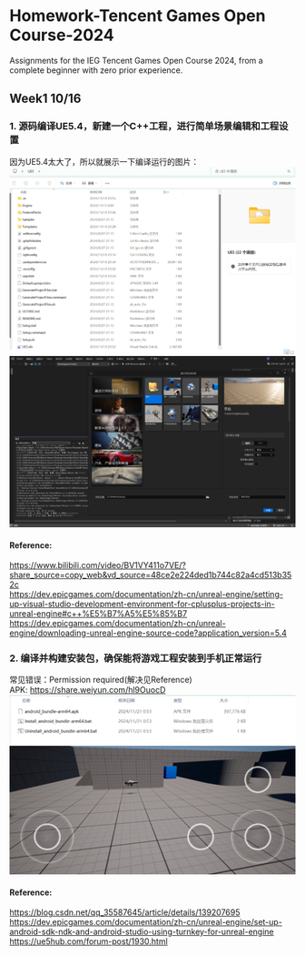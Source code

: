 # Homework-Tencent Games Open Course-2024
Assignments for the IEG Tencent Games Open Course 2024, from a complete beginner with zero prior experience.
## Week1 10/16
### 1. 源码编译UE5.4，新建一个C++工程，进行简单场景编辑和工程设置 
因为UE5.4太大了，所以就展示一下编译运行的图片：
![UE5工程](https://github.com/gdw118/Homework-Tencent-Games-Open-Course-2024/blob/main/Week1/UE5%E5%B7%A5%E7%A8%8B.png)
![UE5编译运行](https://github.com/gdw118/Homework-Tencent-Games-Open-Course-2024/blob/main/Week1/UE5%E7%BC%96%E8%AF%91%E8%BF%90%E8%A1%8C.png)
#### Reference:
https://www.bilibili.com/video/BV1VY411o7VE/?share_source=copy_web&vd_source=48ce2e224ded1b744c82a4cd513b352c  
https://dev.epicgames.com/documentation/zh-cn/unreal-engine/setting-up-visual-studio-development-environment-for-cplusplus-projects-in-unreal-engine#c++%E5%B7%A5%E5%85%B7  
https://dev.epicgames.com/documentation/zh-cn/unreal-engine/downloading-unreal-engine-source-code?application_version=5.4

### 2. 编译并构建安装包，确保能将游戏工程安装到手机正常运行
常见错误：Permission required(解决见Reference)  
APK: https://share.weiyun.com/hl9OuocD
![Android安装包](https://github.com/gdw118/Homework-Tencent-Games-Open-Course-2024/blob/main/Week1/Android%E5%AE%89%E8%A3%85%E5%8C%85.png)
![Android运行](https://github.com/gdw118/Homework-Tencent-Games-Open-Course-2024/blob/main/Week1/Android%E8%BF%90%E8%A1%8C.jpg)
#### Reference:
https://blog.csdn.net/qq_35587645/article/details/139207695  
https://dev.epicgames.com/documentation/zh-cn/unreal-engine/set-up-android-sdk-ndk-and-android-studio-using-turnkey-for-unreal-engine  
https://ue5hub.com/forum-post/1930.html  


